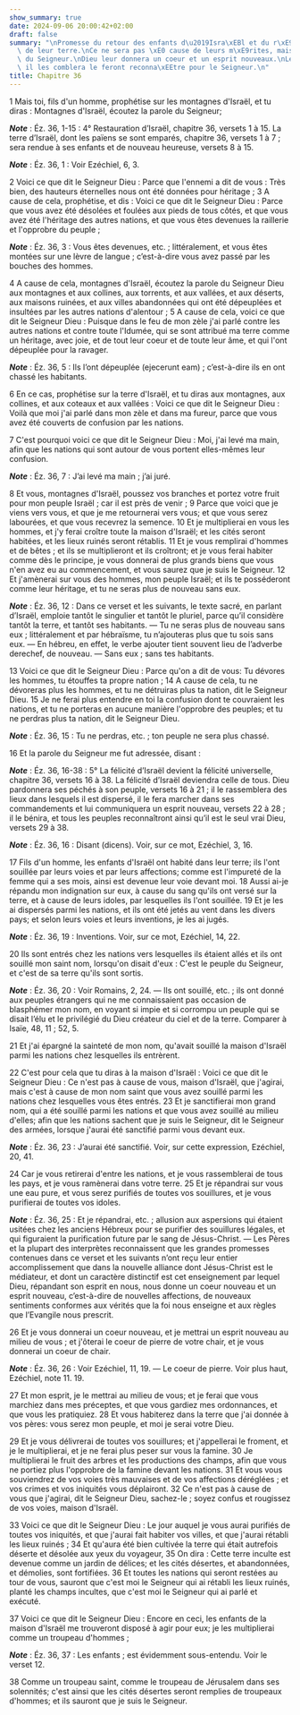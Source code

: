 ```yaml
---
show_summary: true
date: 2024-09-06 20:00:42+02:00
draft: false
summary: "\nPromesse du retour des enfants d\u2019Isra\xEBl et du r\xE9tablissement\
  \ de leur terre.\nCe ne sera pas \xE0 cause de leurs m\xE9rites, mais pour la gloire\
  \ du Seigneur.\nDieu leur donnera un coeur et un esprit nouveaux.\nLes biens dont\
  \ il les comblera le feront reconna\xEEtre pour le Seigneur.\n"
title: Chapitre 36
---
```





1 Mais toi, fils d'un homme, prophétise sur les montagnes d'Israël, et tu diras : Montagnes d'Israël, écoutez la parole du Seigneur;

***Note*** :  Éz. 36, 1-15 : 4° Restauration d’Israël, chapitre 36, versets 1 à 15. La terre d’Israël, dont les païens se sont emparés, chapitre 36, versets 1 à 7 ; sera rendue à ses enfants et de nouveau heureuse, versets 8 à 15.

***Note*** :  Éz. 36, 1 : Voir Ezéchiel, 6, 3.


2 Voici ce que dit le Seigneur Dieu : Parce que l'ennemi a dit de vous : Très bien, des hauteurs éternelles nous ont été données pour héritage ; 3 A cause de cela, prophétise, et dis : Voici ce que dit le Seigneur Dieu : Parce que vous avez été désolées et foulées aux pieds de tous côtés, et que vous avez été l'héritage des autres nations, et que vous êtes devenues la raillerie et l'opprobre du peuple ;

***Note*** :  Éz. 36, 3 : Vous êtes devenues, etc. ; littéralement, et vous êtes montées sur une lèvre de langue ; c’est-à-dire vous avez passé par les bouches des hommes.

4 A cause de cela, montagnes d'Israël, écoutez la parole du Seigneur Dieu aux montagnes et aux collines, aux torrents, et aux vallées, et aux déserts, aux maisons ruinées, et aux villes abandonnées qui ont été dépeuplées et insultées par les autres nations d'alentour ; 5 A cause de cela, voici ce que dit le Seigneur Dieu : Puisque dans le feu de mon zèle j'ai parlé contre les autres nations et contre toute l'Idumée, qui se sont attribué ma terre comme un héritage, avec joie, et de tout leur coeur et de toute leur âme, et qui l'ont dépeuplée pour la ravager.

***Note*** :  Éz. 36, 5 : Ils l’ont dépeuplée (ejecerunt eam) ; c’est-à-dire ils en ont chassé les habitants.

6 En ce cas, prophétise sur la terre d'Israël, et tu diras aux montagnes, aux collines, et aux coteaux et aux vallées : Voici ce que dit le Seigneur Dieu : Voilà que moi j'ai parlé dans mon zèle et dans ma fureur, parce que vous avez été couverts de confusion par les nations.


7 C'est pourquoi voici ce que dit le Seigneur Dieu : Moi, j'ai levé ma main, afin que les nations qui sont autour de vous portent elles-mêmes leur confusion.

***Note*** :  Éz. 36, 7 : J’ai levé ma main ; j’ai juré.

8 Et vous, montagnes d'Israël, poussez vos branches et portez votre fruit pour mon peuple Israël ; car il est près de venir ; 9 Parce que voici que je viens vers vous, et que je me retournerai vers vous; et que vous serez labourées, et que vous recevrez la semence. 10 Et je multiplierai en vous les hommes, et j'y ferai croître toute la maison d'Israël; et les cités seront habitées, et les lieux ruinés seront rétablis. 11 Et je vous remplirai d'hommes et de bêtes ; et ils se multiplieront et ils croîtront; et je vous ferai habiter comme dès le principe, je vous donnerai de plus grands biens que vous n'en avez eu au commencement, et vous saurez que je suis le Seigneur. 12 Et j'amènerai sur vous des hommes, mon peuple Israël; et ils te posséderont comme leur héritage, et tu ne seras plus de nouveau sans eux.

***Note*** :  Éz. 36, 12 : Dans ce verset et les suivants, le texte sacré, en parlant d’Israël, emploie tantôt le singulier et tantôt le pluriel, parce qu’il considère tantôt la terre, et tantôt ses habitants. ― Tu ne seras plus de nouveau sans eux ; littéralement et par hébraïsme, tu n’ajouteras plus que tu sois sans eux. ― En hébreu, en effet, le verbe ajouter tient souvent lieu de l’adverbe derechef, de nouveau. ― Sans eux ; sans tes habitants.


13 Voici ce que dit le Seigneur Dieu : Parce qu'on a dit de vous: Tu dévores les hommes, tu étouffes ta propre nation ; 14 A cause de cela, tu ne dévoreras plus les hommes, et tu ne détruiras plus ta nation, dit le Seigneur Dieu. 15 Je ne ferai plus entendre en toi la confusion dont te couvraient les nations, et tu ne porteras en aucune manière l'opprobre des peuples; et tu ne perdras plus ta nation, dit le Seigneur Dieu.

***Note*** :  Éz. 36, 15 : Tu ne perdras, etc. ; ton peuple ne sera plus chassé.


16 Et la parole du Seigneur me fut adressée, disant :

***Note*** :  Éz. 36, 16-38 : 5° La félicité d’Israël devient la félicité universelle, chapitre 36, versets 16 à 38. La félicité d’Israël deviendra celle de tous. Dieu pardonnera ses péchés à son peuple, versets 16 à 21 ; il le rassemblera des lieux dans lesquels il est dispersé, il le fera marcher dans ses commandements et lui communiquera un esprit nouveau, versets 22 à 28 ; il le bénira, et tous les peuples reconnaîtront ainsi qu’il est le seul vrai Dieu, versets 29 à 38.

***Note*** :  Éz. 36, 16 : Disant (dicens). Voir, sur ce mot, Ezéchiel, 3, 16.


17 Fils d'un homme, les enfants d'Israël ont habité dans leur terre; ils l'ont souillée par leurs voies et par leurs affections; comme est l'impureté de la femme qui a ses mois, ainsi est devenue leur voie devant moi. 18 Aussi ai-je répandu mon indignation sur eux, à cause du sang qu'ils ont versé sur la terre, et à cause de leurs idoles, par lesquelles ils l'ont souillée. 19 Et je les ai dispersés parmi les nations, et ils ont été jetés au vent dans les divers pays; et selon leurs voies et leurs inventions, je les ai jugés.

***Note*** :  Éz. 36, 19 : Inventions. Voir, sur ce mot, Ezéchiel, 14, 22.

20 Ils sont entrés chez les nations vers lesquelles ils étaient allés et ils ont souillé mon saint nom, lorsqu'on disait d'eux : C'est le peuple du Seigneur, et c'est de sa terre qu'ils sont sortis.

***Note*** :  Éz. 36, 20 : Voir Romains, 2, 24. ― Ils ont souillé, etc. ; ils ont donné aux peuples étrangers qui ne me connaissaient pas occasion de blasphémer mon nom, en voyant si impie et si corrompu un peuple qui se disait l’élu et le privilégié du Dieu créateur du ciel et de la terre. Comparer à Isaïe, 48, 11 ; 52, 5.

21 Et j'ai épargné la sainteté de mon nom, qu'avait souillé la maison d'Israël parmi les nations chez lesquelles ils entrèrent.


22 C'est pour cela que tu diras à la maison d'Israël : Voici ce que dit le Seigneur Dieu : Ce n'est pas à cause de vous, maison d'Israël, que j'agirai, mais c'est à cause de mon nom saint que vous avez souillé parmi les nations chez lesquelles vous êtes entrés. 23 Et je sanctifierai mon grand nom, qui a été souillé parmi les nations et que vous avez souillé au milieu d'elles; afin que les nations sachent que je suis le Seigneur, dit le Seigneur des armées, lorsque j'aurai été sanctifié parmi vous devant eux.

***Note*** :  Éz. 36, 23 : J’aurai été sanctifié. Voir, sur cette expression, Ezéchiel, 20, 41.

24 Car je vous retirerai d'entre les nations, et je vous rassemblerai de tous les pays, et je vous ramènerai dans votre terre. 25 Et je répandrai sur vous une eau pure, et vous serez purifiés de toutes vos souillures, et je vous purifierai de toutes vos idoles.

***Note*** :  Éz. 36, 25 : Et je répandrai, etc. ; allusion aux aspersions qui étaient usitées chez les anciens Hébreux pour se purifier des souillures légales, et qui figuraient la purification future par le sang de Jésus-Christ. ― Les Pères et la plupart des interprètes reconnaissent que les grandes promesses contenues dans ce verset et les suivants n’ont reçu leur entier accomplissement que dans la nouvelle alliance dont Jésus-Christ est le médiateur, et dont un caractère distinctif est cet enseignement par lequel Dieu, répandant son esprit en nous, nous donne un coeur nouveau et un esprit nouveau, c’est-à-dire de nouvelles affections, de nouveaux sentiments conformes aux vérités que la foi nous enseigne et aux règles que l’Evangile nous prescrit.

26 Et je vous donnerai un coeur nouveau, et je mettrai un esprit nouveau au milieu de vous ; et j'ôterai le coeur de pierre de votre chair, et je vous donnerai un coeur de chair.

***Note*** :  Éz. 36, 26 : Voir Ezéchiel, 11, 19. ― Le coeur de pierre. Voir plus haut, Ezéchiel, note 11. 19.

27 Et mon esprit, je le mettrai au milieu de vous; et je ferai que vous marchiez dans mes préceptes, et que vous gardiez mes ordonnances, et que vous les pratiquiez. 28 Et vous habiterez dans la terre que j'ai donnée à vos pères: vous serez mon peuple, et moi je serai votre Dieu.


29 Et je vous délivrerai de toutes vos souillures; et j'appellerai le froment, et je le multiplierai, et je ne ferai plus peser sur vous la famine. 30 Je multiplierai le fruit des arbres et les productions des champs, afin que vous ne portiez plus l'opprobre de la famine devant les nations. 31 Et vous vous souviendrez de vos voies très mauvaises et de vos affections déréglées ; et vos crimes et vos iniquités vous déplairont. 32 Ce n'est pas à cause de vous que j'agirai, dit le Seigneur Dieu, sachez-le ; soyez confus et rougissez de vos voies, maison d'Israël.


33 Voici ce que dit le Seigneur Dieu : Le jour auquel je vous aurai purifiés de toutes vos iniquités, et que j'aurai fait habiter vos villes, et que j'aurai rétabli les lieux ruinés ; 34 Et qu'aura été bien cultivée la terre qui était autrefois déserte et désolée aux yeux du voyageur, 35 On dira : Cette terre inculte est devenue comme un jardin de délices; et les cités désertes, et abandonnées, et démolies, sont fortifiées. 36 Et toutes les nations qui seront restées au tour de vous, sauront que c'est moi le Seigneur qui ai rétabli les lieux ruinés, planté les champs incultes, que c'est moi le Seigneur qui ai parlé et exécuté.


37 Voici ce que dit le Seigneur Dieu : Encore en ceci, les enfants de la maison d'Israël me trouveront disposé à agir pour eux; je les multiplierai comme un troupeau d'hommes ;

***Note*** :  Éz. 36, 37 : Les enfants ; est évidemment sous-entendu. Voir le verset 12.

38 Comme un troupeau saint, comme le troupeau de Jérusalem dans ses solennités; c'est ainsi que les cités désertes seront remplies de troupeaux d'hommes; et ils sauront que je suis le Seigneur.

